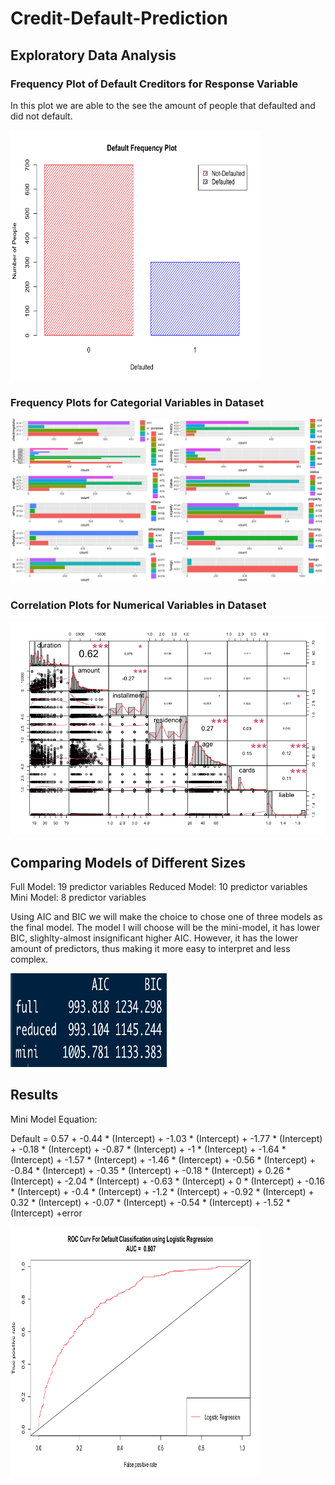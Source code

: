 # Credit-Default-Prediction

## Exploratory Data Analysis

### Frequency Plot of Default Creditors for Response Variable

In this plot we are able to the see the amount of people that defaulted and did not default.

<img src="https://github.com/JaimeGoB/Credit-Default-Prediction/blob/main/plots/frequency.png" width="400" height="400" />

### Frequency Plots for Categorial Variables in Dataset

<img src="https://github.com/JaimeGoB/Credit-Default-Prediction/blob/main/plots/categorial_frequency.png" />

### Correlation Plots for Numerical Variables in Dataset


<img src="https://github.com/JaimeGoB/Credit-Default-Prediction/blob/main/plots/correlation.png" />
          

## Comparing Models of Different Sizes

Full Model: 19 predictor variables
Reduced Model: 10 predictor variables
Mini Model: 8 predictor variables

Using AIC and BIC we will make the choice to chose one of three models as the final model. The model I will choose will be the mini-model, it has lower BIC, slighlty-almost insignificant higher AIC. However, it has the lower amount of predictors, thus making it more easy to interpret and less complex.

<img src="https://github.com/JaimeGoB/Credit-Default-Prediction/blob/main/plots/ic.png" width="250" height="150" />


## Results

Mini Model Equation:

Default = 0.57 + -0.44 * (Intercept) + -1.03 * (Intercept) + -1.77 * (Intercept) + -0.18 * (Intercept) + -0.87 * (Intercept) + -1 * (Intercept) + -1.64 * (Intercept) + -1.57 * (Intercept) + -1.46 * (Intercept) + -0.56 * (Intercept) + -0.84 * (Intercept) + -0.35 * (Intercept) + -0.18 * (Intercept) + 0.26 * (Intercept) + -2.04 * (Intercept) + -0.63 * (Intercept) + 0 * (Intercept) + -0.16 * (Intercept) + -0.4 * (Intercept) + -1.2 * (Intercept) + -0.92 * (Intercept) + 0.32 * (Intercept) + -0.07 * (Intercept) + -0.54 * (Intercept) + -1.52 * (Intercept) +error


<img src="https://github.com/JaimeGoB/Credit-Default-Prediction/blob/main/plots/roc.png" width="400" height="400" />
